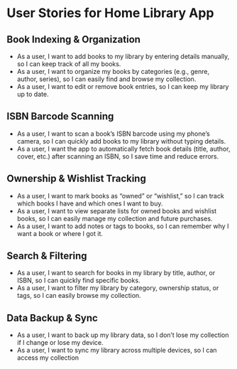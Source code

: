 # User Stories for Home Library App

## Book Indexing & Organization

- As a user, I want to add books to my library by entering details manually, so I can keep track of all my books.
- As a user, I want to organize my books by categories (e.g., genre, author, series), so I can easily find and browse my collection.
- As a user, I want to edit or remove book entries, so I can keep my library up to date.

## ISBN Barcode Scanning

- As a user, I want to scan a book’s ISBN barcode using my phone’s camera, so I can quickly add books to my library without typing details.
- As a user, I want the app to automatically fetch book details (title, author, cover, etc.) after scanning an ISBN, so I save time and reduce errors.

## Ownership & Wishlist Tracking

- As a user, I want to mark books as “owned” or “wishlist,” so I can track which books I have and which ones I want to buy.
- As a user, I want to view separate lists for owned books and wishlist books, so I can easily manage my collection and future purchases.
- As a user, I want to add notes or tags to books, so I can remember why I want a book or where I got it.

## Search & Filtering

- As a user, I want to search for books in my library by title, author, or ISBN, so I can quickly find specific books.
- As a user, I want to filter my library by category, ownership status, or tags, so I can easily browse my collection.

## Data Backup & Sync

- As a user, I want to back up my library data, so I don’t lose my collection if I change or lose my device.
- As a user, I want to sync my library across multiple devices, so I can access my collection